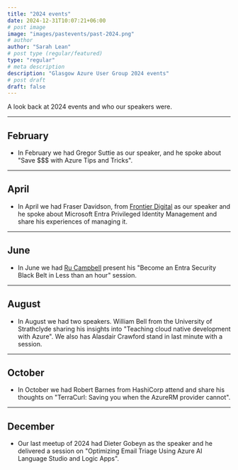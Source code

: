 ```yaml
---
title: "2024 events"
date: 2024-12-31T10:07:21+06:00
# post image
image: "images/pastevents/past-2024.png"
# author
author: "Sarah Lean"
# post type (regular/featured)
type: "regular"
# meta description
description: "Glasgow Azure User Group 2024 events"
# post draft
draft: false
---
```



A look back at 2024 events and who our speakers were. 


<hr>

## February 

* In February we had Gregor Suttie as our speaker, and he spoke about "Save $$$ with Azure Tips and Tricks".

---

## April

* In April we had Fraser Davidson, from [Frontier Digital](https://frontierdigital.net/) as our speaker and he spoke about Microsoft Entra Privileged Identity Management and share his experiences of managing it.

---

## June

* In June we had [Ru Campbell](https://www.linkedin.com/in/rlcam/) present his "Become an Entra Security Black Belt in Less than an hour" session.

---

## August

* In August we had two speakers. William Bell from the University of Strathclyde sharing his insights into "Teaching cloud native development with Azure".  We also has Alasdair Crawford stand in last minute with a session. 

---

## October

* In October we had Robert Barnes from HashiCorp attend and share his thoughts on "TerraCurl: Saving you when the AzureRM provider cannot". 

---

## December 
* Our last meetup of 2024 had Dieter Gobeyn as the speaker and he delivered a session on "Optimizing Email Triage Using Azure AI Language Studio and Logic Apps". 